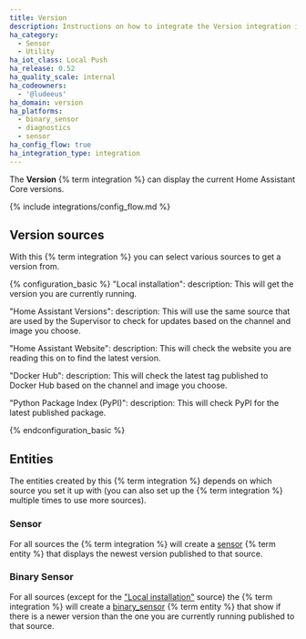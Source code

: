 ```yaml
---
title: Version
description: Instructions on how to integrate the Version integration into Home Assistant.
ha_category:
  - Sensor
  - Utility
ha_iot_class: Local Push
ha_release: 0.52
ha_quality_scale: internal
ha_codeowners:
  - '@ludeeus'
ha_domain: version
ha_platforms:
  - binary_sensor
  - diagnostics
  - sensor
ha_config_flow: true
ha_integration_type: integration
---
```


The **Version** {% term integration %} can display the current Home Assistant Core versions.

{% include integrations/config_flow.md %}

## Version sources

With this {% term integration %} you can select various sources to get a version from.

{% configuration_basic %}
  "Local installation":
    description: This will get the version you are currently running.

  "Home Assistant Versions":
    description: This will use the same source that are used by the Supervisor to check for updates based on the channel and image you choose.

  "Home Assistant Website":
    description: This will check the website you are reading this on to find the latest version.

  "Docker Hub":
    description: This will check the latest tag published to Docker Hub based on the channel and image you choose.

  "Python Package Index (PyPI)":
    description: This will check PyPI for the latest published package.

{% endconfiguration_basic %}

## Entities

The entities created by this {% term integration %} depends on which source you set it up with (you can also set up the {% term integration %} multiple times to use more sources).

### Sensor

For all sources the {% term integration %} will create a [sensor](/integrations/sensor) {% term entity %} that displays the newest version published to that source.

### Binary Sensor

For all sources (except for the ["Local installation"](#local-installation) source) the {% term integration %} will create a [binary_sensor](/integrations/binary_sensor) {% term entity %} that show if there is a newer version than the one you are currently running published to that source.
